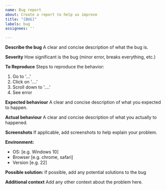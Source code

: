 ```yaml
---
name: Bug report
about: Create a report to help us improve
title: "[BUG]"
labels: bug
assignees: ''

---
```


**Describe the bug**
A clear and concise description of what the bug is.

**Severity**
How significant is the bug (minor error, breaks everything, etc.)

**To Reproduce**
Steps to reproduce the behavior:
1. Go to '...'
2. Click on '....'
3. Scroll down to '....'
4. See error

**Expected behaviour**
A clear and concise description of what you expected to happen.

**Actual behaviour**
A clear and concise description of what you actually to happened.

**Screenshots**
If applicable, add screenshots to help explain your problem.

**Environment:**
 - OS: [e.g. Windows 10]
 - Browser [e.g. chrome, safari]
 - Version [e.g. 22]

**Possible solution:**
If possible, add any potential solutions to the bug

**Additional context**
Add any other context about the problem here.
